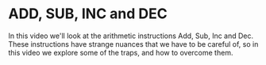 # ADD, SUB, INC and DEC

In this video we'll look at the arithmetic instructions Add, Sub, Inc and Dec. These instructions have strange nuances that we have to be careful of, so in this video we explore some of the traps, and how to overcome them.

